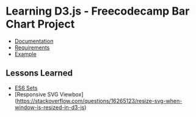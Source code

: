 # Learning D3.js - Freecodecamp Bar Chart Project

- [Documentation](https://d3js.org/)
- [Requirements](https://learn.freecodecamp.org/data-visualization/data-visualization-projects/visualize-data-with-a-bar-chart)
- [Example](https://codepen.io/freeCodeCamp/full/GrZVaM)

## Lessons Learned

- [ES6 Sets](https://developer.mozilla.org/en-US/docs/Web/JavaScript/Reference/Global_Objects/Set)
- [Responsive SVG Viewbox] (https://stackoverflow.com/questions/16265123/resize-svg-when-window-is-resized-in-d3-js)
